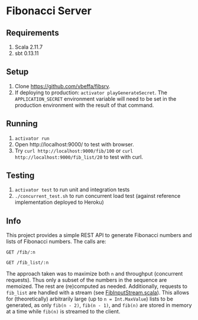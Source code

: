 # Fibonacci Server

## Requirements

1. Scala 2.11.7
2. sbt 0.13.11

## Setup

1. Clone https://github.com/vbeffa/fibsrv.
2. If deploying to production: `activator playGenerateSecret`. The
   `APPLICATION_SECRET` environment variable will need to be set in the
   production environment with the result of that command.

## Running

1. `activator run`
2. Open http://localhost:9000/ to test with browser.
3. Try `curl http://localhost:9000/fib/100` or `curl http://localhost:9000/fib_list/20`
   to test with curl.

## Testing

1. `activator test` to run unit and integration tests
2. `./concurrent_test.sh` to run concurrent load test (against reference
    implementation deployed to Heroku)

## Info

This project provides a simple REST API to generate Fibonacci numbers
and lists of Fibonacci numbers. The calls are:

`GET /fib/:n`

`GET /fib_list/:n`

The approach taken was to maximize both `n` and throughput (concurrent
requests). Thus only a subset of the numbers in the sequence are
memoized. The rest are (re)computed as needed. Additionally, requests
to `fib_list` are handled with a stream (see [FibInputStream.scala](https://github.com/vbeffa/fibsrv/blob/master/app/services/FibInputStream.scala)).
This allows for (theoretically) arbitrarily large (up to `n = Int.MaxValue`)
lists to be generated, as only `fib(n - 2)`, `fib(n - 1)`, and `fib(n)`
are stored in memory at a time while `fib(n)` is streamed to the client.
